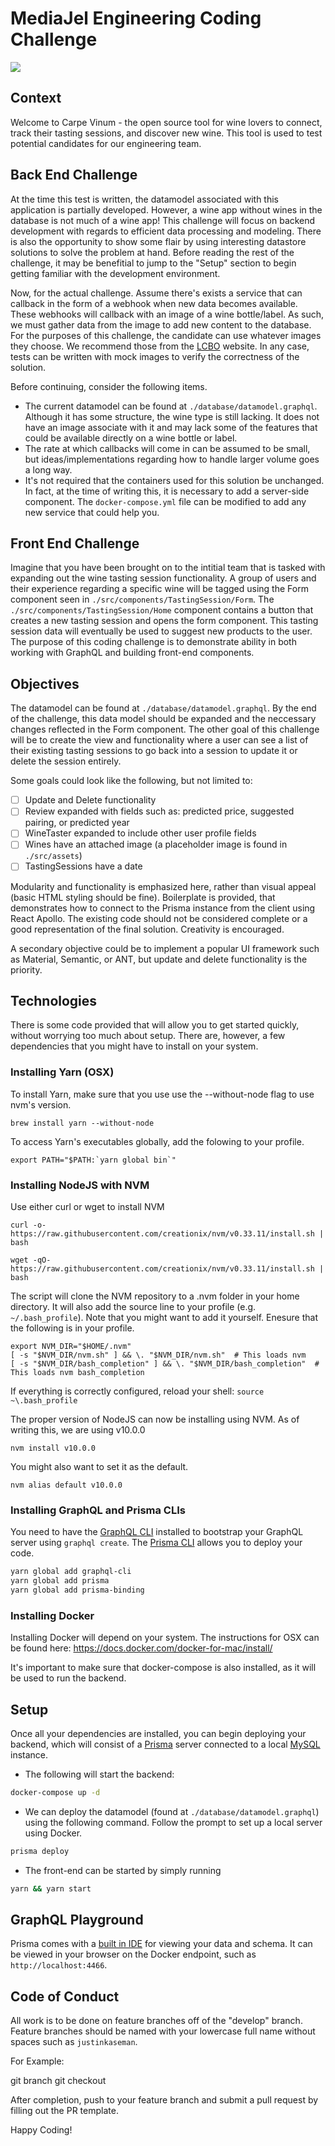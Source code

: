 # MediaJel Engineering Coding Challenge

<img src="https://d1ww29wzvuczsv.cloudfront.net/i?&e=pv&page=MediajelCodingChallenge&url=https%3A%2F%2Fgithub.com%2FMediaJel%2FCodingChallenge&aid=mj-code-test&p=web&tv=no-js-0.1.0" />

## Context

Welcome to Carpe Vinum -  the open source tool for wine lovers to connect, track their tasting sessions, and discover new wine. This tool is used to test potential candidates for our engineering team.

## Back End Challenge

At the time this test is written, the datamodel associated with this application is partially developed. However, a wine app without wines in the database is not much of a wine app! This challenge will focus on backend development with regards to efficient data processing and modeling. There is also the opportunity to show some flair by using interesting datastore solutions to solve the problem at hand. Before reading the rest of the challenge, it may be benefitial to jump to the "Setup" section to begin getting familiar with the development environment.

Now, for the actual challenge. Assume there's exists a service that can callback in the form of a webhook when new data becomes available. These webhooks will callback with an image of a wine bottle/label. As such, we must gather data from the image to add new content to the database. For the purposes of this challenge, the candidate can use whatever images they choose. We recommend those from the [LCBO](http://www.lcbo.com/content/lcbo/en.html#.XEpE6M9KjUY) website. In any case, tests can be written with mock images to verify the correctness of the solution. 

Before continuing, consider the following items.
- The current datamodel can be found at `./database/datamodel.graphql`. Although it has some structure, the wine type is still lacking. It does not have an image associate with it and may lack some of the features that could be available directly on a wine bottle or label.
- The rate at which callbacks will come in can be assumed to be small, but ideas/implementations regarding how to handle larger volume goes a long way. 
- It's not required that the containers used for this solution be unchanged. In fact, at the time of writing this, it is necessary to add a server-side component. The `docker-compose.yml` file can be modified to add any new service that could help you.

## Front End Challenge

Imagine that you have been brought on to the intitial team that is tasked with expanding out the wine tasting session functionality. A group of users and their experience regarding a specific wine will be tagged using the Form component seen in `./src/components/TastingSession/Form`. The `./src/components/TastingSession/Home` component contains a button that creates a new tasting session and opens the form component. This tasting session data will eventually be used to suggest new products to the user. The purpose of this coding challenge is to demonstrate ability in both working with GraphQL and building front-end components.

## Objectives

The datamodel can be found at `./database/datamodel.graphql`. By the end of the challenge, this data model should be expanded and the neccessary changes reflected in the Form component. The other goal of this challenge will be to create the view and functionality where a user can see a list of their existing tasting sessions to go back into a session to update it or delete the session entirely.

Some goals could look like the following, but not limited to:

- [ ] Update and Delete functionality
- [ ] Review expanded with fields such as: predicted price, suggested pairing, or predicted year
- [ ] WineTaster expanded to include other user profile fields
- [ ] Wines have an attached image (a placeholder image is found in `./src/assets`)
- [ ] TastingSessions have a date

Modularity and functionality is emphasized here, rather than visual appeal (basic HTML styling should be fine). Boilerplate is provided, that demonstrates how to connect to the Prisma instance from the client using React Apollo. The existing code should not be considered complete or a good representation of the final solution. Creativity is encouraged. 

A secondary objective could be to implement a popular UI framework such as Material, Semantic, or ANT, but update and delete functionality is the priority.

## Technologies
There is some code provided that will allow you to get started quickly, without worrying too much about setup. There are, however, a few dependencies that you might have to install on your system.

### Installing Yarn (OSX)
To install Yarn, make sure that you use use the --without-node flag to use nvm's version.

```
brew install yarn --without-node
```

To access Yarn's executables globally, add the folowing to your profile.

```
export PATH="$PATH:`yarn global bin`"
```

### Installing NodeJS with NVM
Use either curl or wget to install NVM

```
curl -o- https://raw.githubusercontent.com/creationix/nvm/v0.33.11/install.sh | bash
```

```
wget -qO- https://raw.githubusercontent.com/creationix/nvm/v0.33.11/install.sh | bash
```

The script will clone the NVM repository to a .nvm folder in your home directory. It will also add the source
line to your profile (e.g. `~/.bash_profile`). Note that you might want to add it yourself.
Enesure that the following is in your profile.

```
export NVM_DIR="$HOME/.nvm"
[ -s "$NVM_DIR/nvm.sh" ] && \. "$NVM_DIR/nvm.sh"  # This loads nvm
[ -s "$NVM_DIR/bash_completion" ] && \. "$NVM_DIR/bash_completion"  # This loads nvm bash_completion
```

If everything is correctly configured, reload your shell: `source ~\.bash_profile`

The proper version of NodeJS can now be installing using NVM. As of writing this, we are using v10.0.0

```
nvm install v10.0.0
```

You might also want to set it as the default.

```
nvm alias default v10.0.0
```

### Installing GraphQL and Prisma CLIs
You need to have the [GraphQL CLI](https://github.com/graphql-cli/graphql-cli) installed to bootstrap your GraphQL server using `graphql create`. The [Prisma CLI](https://github.com/prismagraphql/prisma/) allows you to deploy your code.

```sh
yarn global add graphql-cli
yarn global add prisma
yarn global add prisma-binding
```

### Installing Docker
Installing Docker will depend on your system.  The instructions for OSX can be found here: https://docs.docker.com/docker-for-mac/install/

It's important to make sure that docker-compose is also installed, as it will be used to run the backend. 

## Setup

Once all your dependencies are installed, you can begin deploying your backend, which will consist of a [Prisma](https://www.prisma.io/) server connected to a local [MySQL](https://www.mysql.com/) instance. 

- The following will start the backend: 
```sh
docker-compose up -d
```
- We can deploy the datamodel (found at `./database/datamodel.graphql`) using the following command. Follow the prompt to set up a local server using Docker.
```sh
prisma deploy
```
- The front-end can be started by simply running
```sh
yarn && yarn start
```

## GraphQL Playground

Prisma comes with a [built in IDE](https://github.com/prisma/graphql-playground) for viewing your data and schema. It can be viewed in your browser on the Docker endpoint, such as `http://localhost:4466`.

## Code of Conduct

All work is to be done on feature branches off of the "develop" branch. Feature branches should be named with your lowercase full name without spaces such as `justinkaseman`.

For Example:

git branch <initials-feature>
git checkout <initials-feature>

After completion, push to your feature branch and submit a pull request by filling out the PR template.

Happy Coding!

